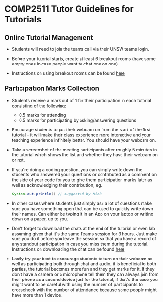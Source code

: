 # COMP2511 Tutor Guidelines for Tutorials

## Online Tutorial Management

- Students will need to join the teams call via their UNSW teams login.

- Before your tutorial starts, create at least 6 breakout rooms (have some empty ones in case people want to chat one on one)

- Instructions on using breakout rooms can be found [here](https://support.microsoft.com/en-us/office/use-breakout-rooms-in-teams-meetings-7de1f48a-da07-466c-a5ab-4ebace28e461#bkmk_createrooms)

## Participation Marks Collection

- Students receive a mark out of 1 for their participation in each tutorial consisting of the following:
    * 0.5 marks for attending
    * 0.5 marks for participating by asking/answering questions

- Encourage students to put their webcam on from the start of the first tutorial - it will make their class experience more interactive and your teaching experience infinitely better. You should have your webcam on.

- Take a screenshot of the meeting participants after roughly 5 minutes in the tutorial which shows the list and whether they have their webcam on or not.

- If you're doing a coding question, you can simply write down the students who answered your questions or contributed as a comment on the side of your code for you to give them participation marks later as well as acknowledging their contribution, eg.

    ```java
    System.out.println() // suggested by Nick
    ```

- In other cases where students just simply ask a lot of questions make sure you have something open that can be used to quickly write down their names. Can either be typing it in an App on your laptop or writing down on a paper, up to you.

- Don't forget to download the chats at the end of the tutorial or even lab assuming given that it's the same Teams session for 3 hours. Just make sure you do it before you leave the session so that you have a record of any standout participation in case you miss them during the tutorial. Instructions on downloading the chat can be found [here](https://www.technipages.com/microsoft-teams-export-chat-history)

- Lastly try your best to encourage students to turn on their webcam as well as participating both through chat and audio, it is beneficial to both parties, the tutorial becomes more fun and they get marks for it. If they don't have a camera or a microphone tell them they can always join from their phone as a second device just for the tutorial, if that's the case you might want to be careful with using the number of participants to crosscheck with the number of attendance because some people might have more than 1 device.
